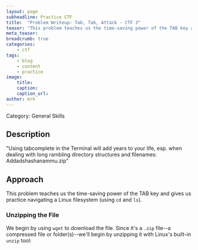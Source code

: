 ```yaml
---
layout: page
subheadline: Practice CTF
title:  "Problem Writeup: Tab, Tab, Attack - CTF 3"
teaser: "This problem teaches us the time-saving power of the TAB key and gives us practice navigating a Linux filesystem."
meta_teaser: 
breadcrumb: true
categories:
    - ctf
tags:
    - blog
    - content
    - practice
image:
    title: 
    caption: 
    caption_url: 
author: mrk
---
```


Category: General Skills

## Description

"Using tabcomplete in the Terminal will add years to your life, esp. when dealing with long rambling directory structures and filenames: Addadshashanammu.zip"

## Approach

This problem teaches us the time-saving power of the TAB key and gives us practice navigating a Linux filesystem (using `cd` and `ls`). 

### Unzipping the File

We begin by using `wget` to download the file. Since it's a `.zip` file--a compressed file or folder(s)--we'll begin by unzipping it with Linux's built-in `unzip` tool:

```bash

```
